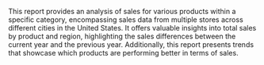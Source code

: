 This report provides an analysis of sales for various products within a specific category, encompassing sales data from multiple stores across different cities in the United States. It offers valuable insights into total sales by product and region, highlighting the sales differences between the current year and the previous year. Additionally, this report presents trends that showcase which products are performing better in terms of sales.
